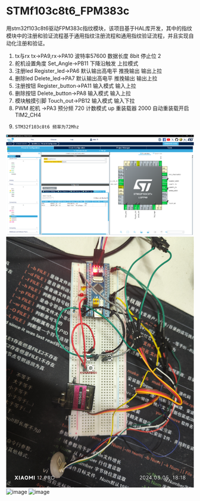 # STMf103c8t6_FPM383c
用stm32f103c8t6驱动FPM383c指纹模块，该项目基于HAL库开发，其中的指纹模块中的注册和验证流程基于通用指纹注册流程和通用指纹验证流程，并且实现自动化注册和验证。
1. tx与rx   tx->PA9,rx->PA10 波特率57600 数据长度 8bit  停止位 2
2. 舵机设置角度 Set_Angle->PB11 下降沿触发 上拉模式
3. 注册led Register_led->PA6 默认输出高电平 推挽输出 输出上拉
4. 删除led Delete_led->PA7   默认输出高电平 推挽输出 输出上拉
5. 注册按钮 Register_button->PA11 输入模式  输入上拉
6. 删除按钮 Delete_button->PA8    输入模式  输入上拉
7. 模块触摸引脚 Touch_out->PB12   输入模式  输入下拉
8. PWM 舵机 ->PA3 预分频 720 计数模式 up  重装载器 2000  自动重装载开启 TIM2_CH4
9.     STM32f103c8t6 频率为72Mhz
![image](https://github.com/Mieir/STMf103c8t6_FPM383c/blob/Motifiy/imags/%E5%B1%8F%E5%B9%95%E6%88%AA%E5%9B%BE%202024-03-05%20175412.png)
![image](https://github.com/Mieir/STMf103c8t6_FPM383c/blob/Motifiy/imags/2c6ac95ff3e78762511a8fcb162c249.jpg)
![image](https://github.com/Mieir/STMf103c8t6_FPM383c/blob/Motifiy/imags/a64c2afbc1f4a178320130d30867fd0.jpg)
![image](https://github.com/Mieir/STMf103c8t6_FPM383c/blob/Motifiy/imags/ce9edcd6ab99f4f1ce0c4cce9309e59.jpg)